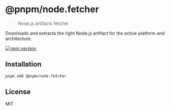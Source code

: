 # @pnpm/node.fetcher

> Node.js artifacts fetcher

Downloads and extracts the right Node.js artifact for the active platform and architecture.

[![npm version](https://img.shields.io/npm/v/@pnpm/node.fetcher.svg)](https://www.npmjs.com/package/@pnpm/node.fetcher)

## Installation

```sh
pnpm add @pnpm/node.fetcher
```

## License

MIT
